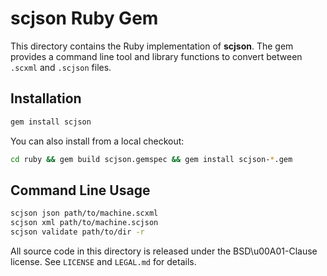 # scjson Ruby Gem

This directory contains the Ruby implementation of **scjson**. The gem provides a command line tool and library functions to convert between `.scxml` and `.scjson` files.

## Installation

```bash
gem install scjson
```

You can also install from a local checkout:

```bash
cd ruby && gem build scjson.gemspec && gem install scjson-*.gem
```

## Command Line Usage

```bash
scjson json path/to/machine.scxml
scjson xml path/to/machine.scjson
scjson validate path/to/dir -r
```

All source code in this directory is released under the BSD\u00A01-Clause license. See `LICENSE` and `LEGAL.md` for details.
